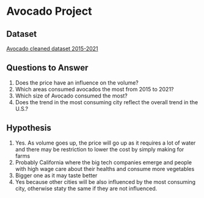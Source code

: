 # Avocado Project
## Dataset
[Avocado cleaned dataset 2015-2021](https://www.kaggle.com/datasets/valentinjoseph/avocado-sales-20152021-us-centric)

## Questions to Answer
1. Does the price have an influence on the volume?
2. Which areas consumed avocados the most from 2015 to 2021?
3. Which size of Avocado consumed the most?
4. Does the trend in the most consuming city reflect the overall trend in the U.S.?

## Hypothesis
1. Yes. As volume goes up, the price will go up as it requires a lot of water and there may be restriction to lower the cost by simply making for farms
2. Probably California where the big tech companies emerge and people with high wage care about their healths and consume more vegetables
3. Bigger one as it may taste better
4. Yes because other cities will be also influenced by the most consuming city, otherwise staty the same if they are not influenced.

